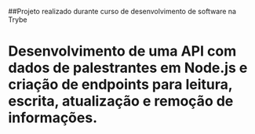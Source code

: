 ##Projeto realizado durante curso de desenvolvimento de software na Trybe

# Desenvolvimento de uma API com dados de palestrantes em Node.js e criação de endpoints para leitura, escrita, atualização e remoção de informações.
